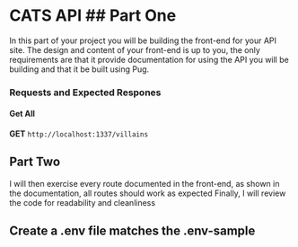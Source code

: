 # CATS API ## Part One

In this part of your project you will be building the front-end for your API site. The design and content of your front-end is up to you, the only requirements are that it provide documentation for using the API you will be building and that it be built using Pug.

### Requests and Expected Respones

#### Get All

**GET** `http://localhost:1337/villains`

## Part Two

I will then exercise every route documented in the front-end, as shown in the documentation, all routes should work as expected
Finally, I will review the code for readability and cleanliness

## Create a .env file matches the .env-sample 